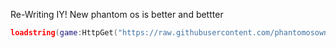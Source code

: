Re-Writing IY! New phantom os is better and bettter


```lua
loadstring(game:HttpGet("https://raw.githubusercontent.com/phantomosowner/Phantom-OS/main/phantomosmain.lua)
```

